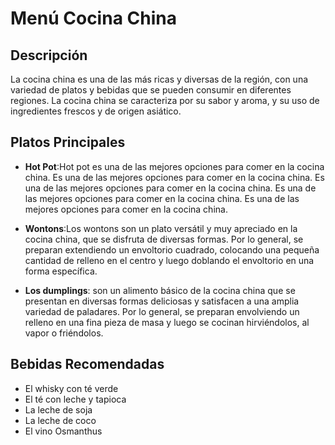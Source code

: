 # Menú Cocina China

## Descripción
La cocina china es una de las más ricas y diversas de la región, con una variedad de platos y bebidas que se pueden consumir en diferentes regiones. La cocina china se caracteriza por su sabor y aroma, y su uso de ingredientes frescos y de origen asiático.
​
## Platos Principales
- **Hot Pot**:Hot pot es una de las mejores opciones para comer en la cocina china. Es una de las mejores opciones para comer en la cocina china. Es una de las mejores opciones para comer en la cocina china. Es una de las mejores opciones para comer en la cocina china. Es una de las mejores opciones para comer en la cocina china.

- **Wontons**:Los wontons son un plato versátil y muy apreciado en la cocina china, que se disfruta de diversas formas. Por lo general, se preparan extendiendo un envoltorio cuadrado, colocando una pequeña cantidad de relleno en el centro y luego doblando el envoltorio en una forma específica.

- **Los dumplings**: son un alimento básico de la cocina china que se presentan en diversas formas deliciosas y satisfacen a una amplia variedad de paladares. Por lo general, se preparan envolviendo un relleno en una fina pieza de masa y luego se cocinan hirviéndolos, al vapor o friéndolos.

## Bebidas Recomendadas
- El whisky con té verde
- El té con leche y tapioca
- La leche de soja
- La leche de coco
- El vino Osmanthus

